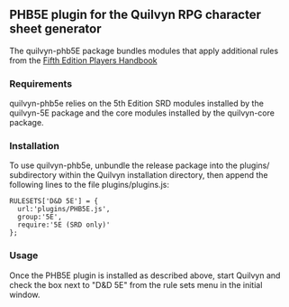 ## PHB5E plugin for the Quilvyn RPG character sheet generator

The quilvyn-phb5E package bundles modules that apply additional rules from the
<a href="https://dnd.wizards.com/products/tabletop-games/rpg-products/rpg_playershandbook">Fifth Edition Players Handbook</a>

### Requirements

quilvyn-phb5e relies on the 5th Edition SRD modules installed by the quilvyn-5E
package and the core modules installed by the quilvyn-core package.

### Installation

To use quilvyn-phb5e, unbundle the release package into the plugins/
subdirectory within the Quilvyn installation directory, then append the
following lines to the file plugins/plugins.js:

    RULESETS['D&D 5E'] = {
      url:'plugins/PHB5E.js',
      group:'5E',
      require:'5E (SRD only)'
    };

### Usage

Once the PHB5E plugin is installed as described above, start Quilvyn and check
the box next to "D&D 5E" from the rule sets menu in the initial window.
